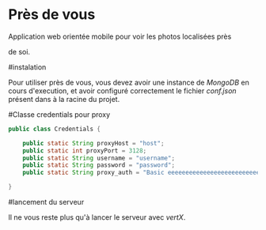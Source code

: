 # Près de vous

Application web orientée mobile pour voir les photos localisées près

de soi.

#instalation

Pour utiliser près de vous, vous devez avoir une instance de *MongoDB*
en cours d'execution, et avoir configuré correctement le fichier
*conf.json* présent dans à la racine du projet.


#Classe credentials pour proxy

```java
public class Credentials {

    public static String proxyHost = "host";
    public static int proxyPort = 3128;
    public static String username = "username";
    public static String password = "password";
    public static String proxy_auth = "Basic eeeeeeeeeeeeeeeeeeeeeeeeee=";

}
```

#lancement du serveur

Il ne vous reste plus qu'à lancer le serveur avec *vertX*.

